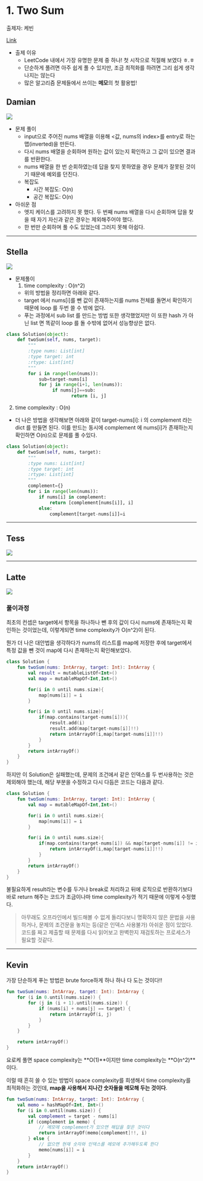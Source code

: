 # 1. Two Sum

출제자: 케빈

[Link](https://leetcode.com/problems/two-sum/)

- 출제 이유
  - LeetCode 내에서 가장 유명한 문제 중 하나! 첫 시작으로 적절해 보였다 ㅎ.ㅎ
  - 단순하게 풀려면 아주 쉽게 풀 수 있지만, 조금 최적화를 하려면 그리 쉽게 생각나지는 않는다
  - 많은 알고리즘 문제들에서 쓰이는 **메모**의 첫 활용법!

## Damian
![](./images/20191229_1_damian.jpeg)
- 문제 풀이
  - input으로 주어진 nums 배열을 이용해 <값, nums의 index>를 entry로 하는 맵(inverted)을 만든다.
  - 다시 nums 배열을 순회하며 원하는 값이 있는지 확인하고 그 값이 있으면 결과를 반환한다.
  - nums 배열을 한 번 순회하였는데 답을 찾지 못하였을 경우 문제가 잘못된 것이기 때문에 예외를 던진다.
  - 복잡도
    - 시간 복잡도: O(n)
    - 공간 복잡도: O(n)
- 아쉬운 점
  - 엣지 케이스를 고려하지 못 했다. 두 번째 nums 배열을 다시 순회하며 답을 찾을 때 자기 자신과 같은 경우는 제외해주어야 했다. 
  - 한 번만 순회하며 풀 수도 있었는데 그러지 못해 아쉽다. 
---

## Stella
![](./images/20191229_1_stella.jpeg)
- 문제풀이
  1. time complexity : O(n^2)
    - 위의 방법을 정리하면 아래와 같다.
    - target 에서 nums\[i\]를 뺀 값이 존재하는지를 nums 전체를 돌면서 확인하기때문에 loop 를 두번 쓸 수 밖에 없다.
    - 푸는 과정에서 sub list 를 만드는 방법 또한 생각했었지만 이 또한 hash 가 아닌 list 면 똑같이 loop 를 돌 수밖에 없어서 성능향상은 없다.
```python
class Solution(object):
    def twoSum(self, nums, target):
        """
        :type nums: List[int]
        :type target: int
        :rtype: List[int]
        """
        for i in range(len(nums)):
            sub=target-nums[i]
            for j in range(i+1, len(nums)):
                 if nums[j]==sub:
                        return [i, j]
```
  2. time complexity : O(n)
  - 더 나은 방법을 생각해보면 아래와 같이 target-nums[i]: i 의 complement 라는 dict 를 만들면 된다. 이를 만드는 동시에 complement 에 nums[i]가 존재하는지 확인하면 O(n)으로 문제를 풀 수있다.
```python
class Solution(object):
    def twoSum(self, nums, target):
        """
        :type nums: List[int]
        :type target: int
        :rtype: List[int]
        """
        complement={}
        for i in range(len(nums)):
            if nums[i] in complement:
                return [complement[nums[i]], i]
            else:
                complement[target-nums[i]]=i
```
---

## Tess
![](./images/20191229_1_tess.jpeg)

---

## Latte
![](./images/20191229_1_latte.jpeg)

### 풀이과정

 최초의 컨셉은 target에서 항목을 하나하나 뺀 후의 값이 다시 nums에 존재하는지 확인하는 것이었는데, 이렇게되면 time complexity가 O(n^2)이 된다.
 
 뭔가 더 나은 대안법을 생각하다가 nums의 리스트를 map에 저장한 후에 target에서 특정 값을 뺀 것이 map에 다시 존재하는지 확인해보았다.

```kotlin
class Solution {
    fun twoSum(nums: IntArray, target: Int): IntArray {
        val result = mutableListOf<Int>()
        val map = mutableMapOf<Int,Int>()

        for(i in 0 until nums.size){
            map[nums[i]] = i
        }

        for(i in 0 until nums.size){
            if(map.contains(target-nums[i])){
                result.add(i)
                result.add(map[target-nums[i]]!!)
                return intArrayOf(i,map[target-nums[i]]!!)
            }
        }
        return intArrayOf()
    }
}
```

하지만 이 Solution은 실패했는데, 문제의 조건에서 같은 인덱스를 두 번사용하는 것은 제외해야 했는데, 해당 부분을 수정하고 다시 다듬은 코드는 다음과 같다.

```kotlin
class Solution {
    fun twoSum(nums: IntArray, target: Int): IntArray {
        val map = mutableMapOf<Int,Int>()

        for(i in 0 until nums.size){
            map[nums[i]] = i
        }

        for(i in 0 until nums.size){
            if(map.contains(target-nums[i]) && map[target-nums[i]] != i){
                return intArrayOf(i,map[target-nums[i]]!!)
            }
        }
        return intArrayOf()
    }
}
```

불필요하게 result라는 변수를 두거나 break로 처리하고 뒤에 로직으로 반환하기보다 바로 return 해주는 코드가 조금이나마 time complexity가 적기 때문에 이렇게 수정했다.

> 아무래도 오프라인에서 빌드해볼 수 없게 돌리다보니 명확하지 않은 문법을 사용하거나, 문제의 조건문을 놓치는 등(같은 인덱스 사용불가) 아쉬운 점이 있었다. 코드를 짜고 제출할 때 문제를 다시 읽어보고 완벽한지 재검토하는 프로세스가 필요할 것같다.


---

## Kevin

가장 단순하게 푸는 방법은 brute force하게 하나 하나 다 도는 것이다!!

```kotlin
fun twoSum(nums: IntArray, target: Int): IntArray {
    for (i in 0.until(nums.size)) {
        for (j in (i + 1).until(nums.size)) {
            if (nums[i] + nums[j] == target) {
                return intArrayOf(i, j)
            }
        }
    }

    return intArrayOf()
}
```

요로케 풀면 space complexity는 **O(1)**이지만 time complexity는 **O(n^2)**이다.

이럴 때 흔히 쓸 수 있는 방법이 space complexity를 희생해서 time complexity를 최적화하는 것인데, **map을 사용해서 지나간 숫자들을 메모해 두는 것이다**.

```kotlin
fun twoSum(nums: IntArray, target: Int): IntArray {
    val memo = hashMapOf<Int, Int>()
    for (i in 0.until(nums.size)) {
        val complement = target - nums[i]
        if (complement in memo) {
            // 메모에 complement가 있으면 해답을 찾은 것이다
            return intArrayOf(memo[complement]!!, i)
        } else {
            // 없으면 현재 숫자와 인덱스를 메모에 추가해두도록 한다
            memo[nums[i]] = i
        }
    }
    return intArrayOf()
}
```
